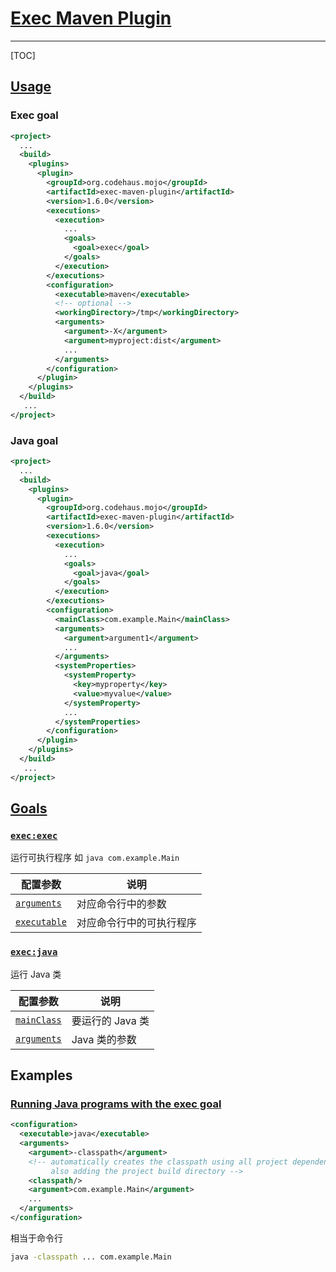 # [Exec Maven Plugin](https://www.mojohaus.org/exec-maven-plugin/)

---

[TOC]

## [Usage](https://www.mojohaus.org/exec-maven-plugin/usage.html)

### Exec goal

```xml
<project>
  ...
  <build>
    <plugins>
      <plugin>
        <groupId>org.codehaus.mojo</groupId>
        <artifactId>exec-maven-plugin</artifactId>
        <version>1.6.0</version>
        <executions>
          <execution>
            ...
            <goals>
              <goal>exec</goal>
            </goals>
          </execution>
        </executions>
        <configuration>
          <executable>maven</executable>
          <!-- optional -->
          <workingDirectory>/tmp</workingDirectory>
          <arguments>
            <argument>-X</argument>
            <argument>myproject:dist</argument>
            ...
          </arguments>
        </configuration>
      </plugin>
    </plugins>
  </build>
   ...
</project>
```

### Java goal

```xml
<project>
  ...
  <build>
    <plugins>
      <plugin>
        <groupId>org.codehaus.mojo</groupId>
        <artifactId>exec-maven-plugin</artifactId>
        <version>1.6.0</version>
        <executions>
          <execution>
            ...
            <goals>
              <goal>java</goal>
            </goals>
          </execution>
        </executions>
        <configuration>
          <mainClass>com.example.Main</mainClass>
          <arguments>
            <argument>argument1</argument>
            ...
          </arguments>
          <systemProperties>
            <systemProperty>
              <key>myproperty</key>
              <value>myvalue</value>
            </systemProperty>
            ...
          </systemProperties>
        </configuration>
      </plugin>
    </plugins>
  </build>
   ...
</project>
```

## [Goals](https://www.mojohaus.org/exec-maven-plugin/plugin-info.html)

### [`exec:exec`](https://www.mojohaus.org/exec-maven-plugin/exec-mojo.html)

运行可执行程序 如 `java com.example.Main`

配置参数 | 说明
--- | ---
[`arguments`](https://www.mojohaus.org/exec-maven-plugin/exec-mojo.html#arguments) | 对应命令行中的参数
[`executable`](https://www.mojohaus.org/exec-maven-plugin/exec-mojo.html#executable) | 对应命令行中的可执行程序

### [`exec:java`](https://www.mojohaus.org/exec-maven-plugin/java-mojo.html)

运行 Java 类

配置参数 | 说明
--- | ---
[`mainClass`](https://www.mojohaus.org/exec-maven-plugin/java-mojo.html#mainClass) | 要运行的 Java 类
[`arguments`](https://www.mojohaus.org/exec-maven-plugin/java-mojo.html#arguments) | Java 类的参数

## Examples

### [Running Java programs with the exec goal](https://www.mojohaus.org/exec-maven-plugin/examples/example-exec-for-java-programs.html)

```xml
<configuration>
  <executable>java</executable>
  <arguments>
    <argument>-classpath</argument>
    <!-- automatically creates the classpath using all project dependencies,
         also adding the project build directory -->
    <classpath/>
    <argument>com.example.Main</argument>
    ...
  </arguments>
</configuration>
```

相当于命令行

```bash
java -classpath ... com.example.Main
```